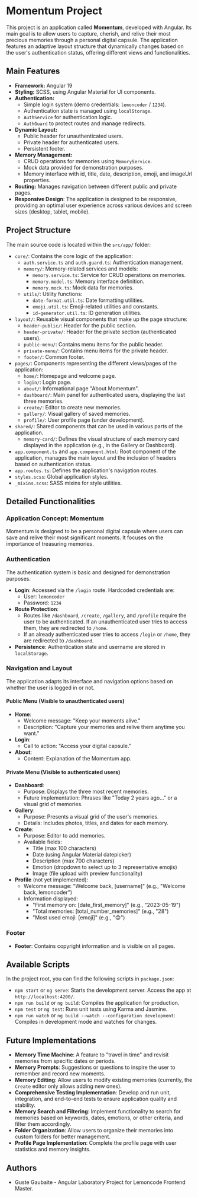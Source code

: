 # Momentum Project

This project is an application called **Momentum**, developed with Angular. Its main goal is to allow users to capture, cherish, and relive their most precious memories through a personal digital capsule. The application features an adaptive layout structure that dynamically changes based on the user's authentication status, offering different views and functionalities.

## Main Features

- **Framework:** Angular 19
- **Styling:** SCSS, using Angular Material for UI components.
- **Authentication:**
  - Simple login system (demo credentials: `lemoncoder` / `1234`).
  - Authentication state is managed using `localStorage`.
  - `AuthService` for authentication logic.
  - `AuthGuard` to protect routes and manage redirects.
- **Dynamic Layout:**
  - Public header for unauthenticated users.
  - Private header for authenticated users.
  - Persistent footer.
- **Memory Management:**
  - CRUD operations for memories using `MemoryService`.
  - Mock data provided for demonstration purposes.
  - Memory interface with id, title, date, description, emoji, and imageUrl properties.
- **Routing:** Manages navigation between different public and private pages.
- **Responsive Design**: The application is designed to be responsive, providing an optimal user experience across various devices and screen sizes (desktop, tablet, mobile).

## Project Structure

The main source code is located within the `src/app/` folder:

- `core/`: Contains the core logic of the application:
  - `auth.service.ts` and `auth.guard.ts`: Authentication management.
  - `memory/`: Memory-related services and models:
    - `memory.service.ts`: Service for CRUD operations on memories.
    - `memory.model.ts`: Memory interface definition.
    - `memory.mock.ts`: Mock data for memories.
  - `utils/`: Utility functions:
    - `date-format.util.ts`: Date formatting utilities.
    - `emoji.util.ts`: Emoji-related utilities and constants.
    - `id-generator.util.ts`: ID generation utilities.
- `layout/`: Reusable visual components that make up the page structure:
  - `header-public/`: Header for the public section.
  - `header-private/`: Header for the private section (authenticated users).
  - `public-menu/`: Contains menu items for the public header.
  - `private-menu/`: Contains menu items for the private header.
  - `footer/`: Common footer.
- `pages/`: Components representing the different views/pages of the application:
  - `home/`: Homepage and welcome page.
  - `login/`: Login page.
  - `about/`: Informational page "About Momentum".
  - `dashboard/`: Main panel for authenticated users, displaying the last three memories.
  - `create/`: Editor to create new memories.
  - `gallery/`: Visual gallery of saved memories.
  - `profile/`: User profile page (under development).
- `shared/`: Shared components that can be used in various parts of the application.
  - `memory-card/`: Defines the visual structure of each memory card displayed in the application (e.g., in the Gallery or Dashboard).
- `app.component.ts` and `app.component.html`: Root component of the application, manages the main layout and the inclusion of headers based on authentication status.
- `app.routes.ts`: Defines the application's navigation routes.
- `styles.scss`: Global application styles.
- `_mixins.scss`: SASS mixins for style utilities.

## Detailed Functionalities

### Application Concept: Momentum

Momentum is designed to be a personal digital capsule where users can save and relive their most significant moments. It focuses on the importance of treasuring memories.

### Authentication

The authentication system is basic and designed for demonstration purposes.

- **Login**: Accessed via the `/login` route. Hardcoded credentials are:
  - User: `lemoncoder`
  - Password: `1234`
- **Route Protection**:
  - Routes like `/dashboard`, `/create`, `/gallery`, and `/profile` require the user to be authenticated. If an unauthenticated user tries to access them, they are redirected to `/home`.
  - If an already authenticated user tries to access `/login` or `/home`, they are redirected to `/dashboard`.
- **Persistence**: Authentication state and username are stored in `localStorage`.

### Navigation and Layout

The application adapts its interface and navigation options based on whether the user is logged in or not.

#### Public Menu (Visible to unauthenticated users)

- **Home**:
  - Welcome message: "Keep your moments alive."
  - Description: "Capture your memories and relive them anytime you want."
- **Login**:
  - Call to action: "Access your digital capsule."
- **About**:
  - Content: Explanation of the Momentum app.

#### Private Menu (Visible to authenticated users)

- **Dashboard**:
  - Purpose: Displays the three most recent memories.
  - Future implementation: Phrases like "Today 2 years ago…" or a visual grid of memories.
- **Gallery**:
  - Purpose: Presents a visual grid of the user's memories.
  - Details: Includes photos, titles, and dates for each memory.
- **Create**:
  - Purpose: Editor to add memories.
  - Available fields:
    - Title (max 100 characters)
    - Date (using Angular Material datepicker)
    - Description (max 700 characters)
    - Emotion (dropdown to select up to 3 representative emojis)
    - Image (file upload with preview functionality)
- **Profile** (not yet implemented):
  - Welcome message: "Welcome back, [username]" (e.g., "Welcome back, lemoncoder")
  - Information displayed:
    - "First memory on: [date_first_memory]" (e.g., "2023-05-19")
    - "Total memories: [total_number_memories]" (e.g., "28")
    - "Most used emoji: [emoji]" (e.g., "😊")

### Footer

- **Footer**: Contains copyright information and is visible on all pages.

## Available Scripts

In the project root, you can find the following scripts in `package.json`:

- `npm start` or `ng serve`: Starts the development server. Access the app at `http://localhost:4200/`.
- `npm run build` or `ng build`: Compiles the application for production.
- `npm test` or `ng test`: Runs unit tests using Karma and Jasmine.
- `npm run watch` or `ng build --watch --configuration development`: Compiles in development mode and watches for changes.

## Future Implementations

- **Memory Time Machine**: A feature to "travel in time" and revisit memories from specific dates or periods.
- **Memory Prompts**: Suggestions or questions to inspire the user to remember and record new moments.
- **Memory Editing**: Allow users to modify existing memories (currently, the `Create` editor only allows adding new ones).
- **Comprehensive Testing Implementation**: Develop and run unit, integration, and end-to-end tests to ensure application quality and stability.
- **Memory Search and Filtering**: Implement functionality to search for memories based on keywords, dates, emotions, or other criteria, and filter them accordingly.
- **Folder Organization**: Allow users to organize their memories into custom folders for better management.
- **Profile Page Implementation**: Complete the profile page with user statistics and memory insights.

## Authors

- Guste Gaubaite - Angular Laboratory Project for Lemoncode Frontend Master.
